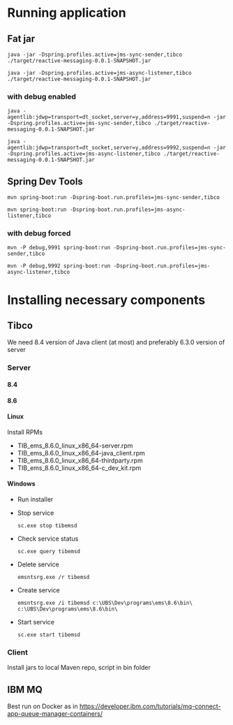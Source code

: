 # Running application

## Fat jar

`java -jar -Dspring.profiles.active=jms-sync-sender,tibco ./target/reactive-messaging-0.0.1-SNAPSHOT.jar`

`java -jar -Dspring.profiles.active=jms-async-listener,tibco ./target/reactive-messaging-0.0.1-SNAPSHOT.jar`

### with debug enabled

`java -agentlib:jdwp=transport=dt_socket,server=y,address=9991,suspend=n -jar -Dspring.profiles.active=jms-sync-sender,tibco ./target/reactive-messaging-0.0.1-SNAPSHOT.jar`

`java -agentlib:jdwp=transport=dt_socket,server=y,address=9992,suspend=n -jar -Dspring.profiles.active=jms-async-listener,tibco ./target/reactive-messaging-0.0.1-SNAPSHOT.jar`

## Spring Dev Tools

`mvn spring-boot:run -Dspring-boot.run.profiles=jms-sync-sender,tibco`

`mvn spring-boot:run -Dspring-boot.run.profiles=jms-async-listener,tibco`

### with debug forced

`mvn -P debug,9991 spring-boot:run -Dspring-boot.run.profiles=jms-sync-sender,tibco`

`mvn -P debug,9992 spring-boot:run -Dspring-boot.run.profiles=jms-async-listener,tibco`

# Installing necessary components

## Tibco

We need 8.4 version of Java client (at most) and preferably 6.3.0 version of server

### Server

#### 8.4

#### 8.6

#### Linux

Install RPMs

* TIB_ems_8.6.0_linux_x86_64-server.rpm
* TIB_ems_8.6.0_linux_x86_64-java_client.rpm
* TIB_ems_8.6.0_linux_x86_64-thirdparty.rpm
* TIB_ems_8.6.0_linux_x86_64-c_dev_kit.rpm

#### Windows

* Run installer
* Stop service

  `sc.exe stop tibemsd`

* Check service status

  `sc.exe query tibemsd`

* Delete service

  `emsntsrg.exe /r tibemsd`

* Create service

  `emsntsrg.exe /i tibemsd c:\UBS\Dev\programs\ems\8.6\bin\ c:\UBS\Dev\programs\ems\8.6\bin\`

* Start service

  `sc.exe start tibemsd`

### Client

Install jars to local Maven repo, script in bin folder

## IBM MQ

Best run on Docker as in
https://developer.ibm.com/tutorials/mq-connect-app-queue-manager-containers/
